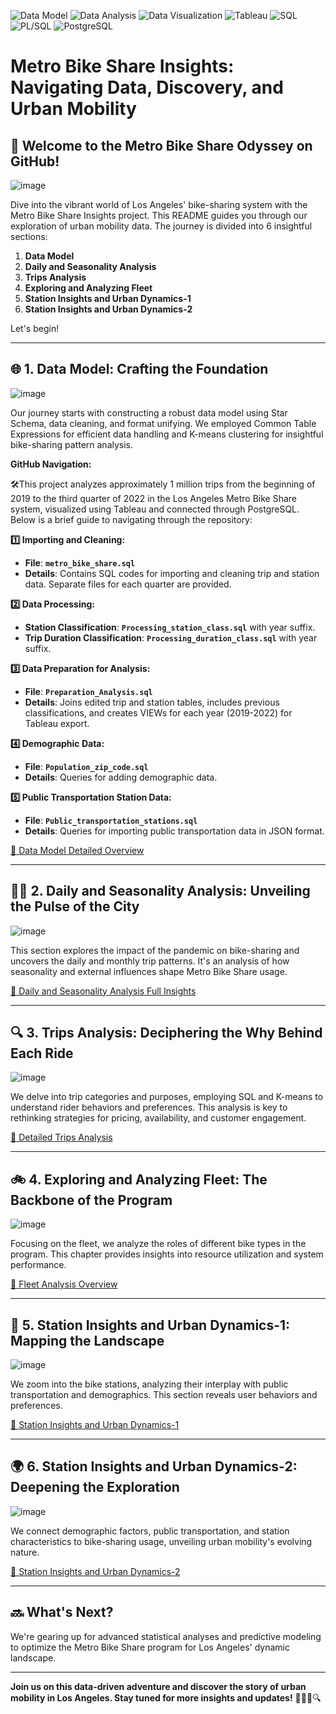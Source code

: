 ![Data Model](https://img.shields.io/badge/Data_Model-Information-blue)
![Data Analysis](https://img.shields.io/badge/Data_Analysis-Analysis-blue)
![Data Visualization](https://img.shields.io/badge/Data_Visualization-Visualization-blue)
![Tableau](https://img.shields.io/badge/Tableau-Tools-blue)
![SQL](https://img.shields.io/badge/SQL-Database-blue)
![PL/SQL](https://img.shields.io/badge/PL_SQL-Programming-blue)
![PostgreSQL](https://img.shields.io/badge/PostgreSQL-Database-blue)

# Metro Bike Share Insights: Navigating Data, Discovery, and Urban Mobility

## 🚀 Welcome to the Metro Bike Share Odyssey on GitHub!
![image](https://github.com/sastmo/Metro-Bike-Share/assets/116411251/f87dcf6e-b35a-4442-b1d2-02334a3016bb)


Dive into the vibrant world of Los Angeles' bike-sharing system with the Metro Bike Share Insights project. This README guides you through our exploration of urban mobility data. The journey is divided into 6 insightful sections:

1. **Data Model**
2. **Daily and Seasonality Analysis**
3. **Trips Analysis**
4. **Exploring and Analyzing Fleet**
5. **Station Insights and Urban Dynamics-1**
6. **Station Insights and Urban Dynamics-2**

Let's begin!

---

## 🌐 1. Data Model: Crafting the Foundation
![image](https://github.com/sastmo/Metro-Bike-Share/assets/116411251/e030c7b9-96b1-4ff6-9469-09a9698c2011)


Our journey starts with constructing a robust data model using Star Schema, data cleaning, and format unifying. We employed Common Table Expressions for efficient data handling and K-means clustering for insightful bike-sharing pattern analysis.

**GitHub Navigation:**

🛠️This project analyzes approximately 1 million trips from the beginning of 2019 to the third quarter of 2022 in the Los Angeles Metro Bike Share system, visualized using Tableau and connected through PostgreSQL. Below is a brief guide to navigating through the repository:

**1️⃣ Importing and Cleaning:**

- **File**: **`metro_bike_share.sql`**
- **Details**: Contains SQL codes for importing and cleaning trip and station data. Separate files for each quarter are provided.

**2️⃣ Data Processing:**

- **Station Classification**: **`Processing_station_class.sql`** with year suffix.
- **Trip Duration Classification**: **`Processing_duration_class.sql`** with year suffix.

**3️⃣ Data Preparation for Analysis:**

- **File**: **`Preparation_Analysis.sql`**
- **Details**: Joins edited trip and station tables, includes previous classifications, and creates VIEWs for each year (2019-2022) for Tableau export.

**4️⃣ Demographic Data:**

- **File**: **`Population_zip_code.sql`**
- **Details**: Queries for adding demographic data.

**5️⃣ Public Transportation Station Data:**

- **File**: **`Public_transportation_stations.sql`**
- **Details**: Queries for importing public transportation data in JSON format.

[🔗 Data Model Detailed Overview](Data_Model_Link)

---

## 🚴‍♂️ 2. Daily and Seasonality Analysis: Unveiling the Pulse of the City

![image](https://github.com/sastmo/Metro-Bike-Share/assets/116411251/9a634896-7444-43bf-b9dd-d548b826936e)

This section explores the impact of the pandemic on bike-sharing and uncovers the daily and monthly trip patterns. It's an analysis of how seasonality and external influences shape Metro Bike Share usage.

[🔗 Daily and Seasonality Analysis Full Insights](Daily_Seasonality_Link)

---

## 🔍 3. Trips Analysis: Deciphering the Why Behind Each Ride

![image](https://github.com/sastmo/Metro-Bike-Share/assets/116411251/d60be258-ed9f-4107-8076-a85b7640072a)

We delve into trip categories and purposes, employing SQL and K-means to understand rider behaviors and preferences. This analysis is key to rethinking strategies for pricing, availability, and customer engagement.

[🔗 Detailed Trips Analysis](Trips_Analysis_Link)

---

## 🚲 4. Exploring and Analyzing Fleet: The Backbone of the Program

![image](https://github.com/sastmo/Metro-Bike-Share/assets/116411251/0a16c72d-e7cc-4c14-967e-410b3d9ba5b5)

Focusing on the fleet, we analyze the roles of different bike types in the program. This chapter provides insights into resource utilization and system performance.

[🔗 Fleet Analysis Overview](Fleet_Analysis_Link)

---

## 🌆 5. Station Insights and Urban Dynamics-1: Mapping the Landscape

![image](https://github.com/sastmo/Metro-Bike-Share/assets/116411251/758df468-d9c8-4fde-9e80-a33ce4ca08b2)

We zoom into the bike stations, analyzing their interplay with public transportation and demographics. This section reveals user behaviors and preferences.

[🔗 Station Insights and Urban Dynamics-1](Station_Insights_1_Link)

---

## 🌍 6. Station Insights and Urban Dynamics-2: Deepening the Exploration

![image](https://github.com/sastmo/Metro-Bike-Share/assets/116411251/24b9bc81-afb7-4eed-b067-bb99414750bd)

We connect demographic factors, public transportation, and station characteristics to bike-sharing usage, unveiling urban mobility's evolving nature.

[🔗 Station Insights and Urban Dynamics-2](Station_Insights_2_Link)

---

## 🔜 What's Next?

We're gearing up for advanced statistical analyses and predictive modeling to optimize the Metro Bike Share program for Los Angeles' dynamic landscape.

---

**Join us on this data-driven adventure and discover the story of urban mobility in Los Angeles. Stay tuned for more insights and updates!** 🚴‍♀️🌟🔍
